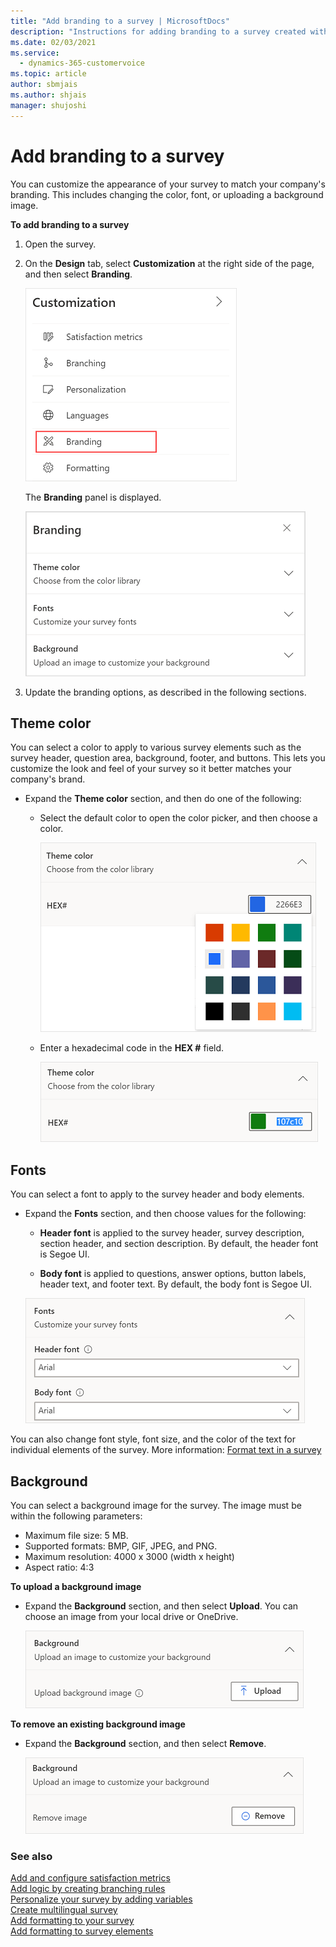 ```yaml
---
title: "Add branding to a survey | MicrosoftDocs"
description: "Instructions for adding branding to a survey created with Dynamics 365 Customer Voice."
ms.date: 02/03/2021
ms.service: 
  - dynamics-365-customervoice
ms.topic: article
author: sbmjais
ms.author: shjais
manager: shujoshi
---
```


# Add branding to a survey

You can customize the appearance of your survey to match your company's branding. This includes changing the color, font, or uploading a background image.

**To add branding to a survey**

1. Open the survey.

2. On the **Design** tab, select **Customization** at the right side of the page, and then select **Branding**.

   ![Branding menu item](media/branding-button.png "Branding menu item")

   The **Branding** panel is displayed.

   ![Branding panel](media/branding-panel.png "Branding panel")

3. Update the branding options, as described in the following sections.

## Theme color

You can select a color to apply to various survey elements such as the survey header, question area, background, footer, and buttons. This lets you customize the look and feel of your survey so it better matches your company's brand.

- Expand the **Theme color** section, and then do one of the following:

  - Select the default color to open the color picker, and then choose a color.

    ![Choose a color from the color picker](media/color-picker.png "Choose a color from the color picker")

  - Enter a hexadecimal code in the **HEX #** field.

    ![Enter a hexadecimal code](media/hex-code.png "Enter a hexadecimal code")

## Fonts

You can select a font to apply to the survey header and body elements.

- Expand the **Fonts** section, and then choose values for the following:

  - **Header font** is applied to the survey header, survey description, section header, and section description. By default, the header font is Segoe UI.

  - **Body font** is applied to questions, answer options, button labels, header text, and footer text. By default, the body font is Segoe UI.

  ![Choose fonts for your survey](media/theme-fonts.png "Choose fonts for your survey")

You can also change font style, font size, and the color of the text for individual elements of the survey. More information: [Format text in a survey](survey-text-format.md)

## Background

You can select a background image for the survey. The image must be within the following parameters:
- Maximum file size: 5 MB. 
- Supported formats: BMP, GIF, JPEG, and PNG.
- Maximum resolution: 4000 x 3000 (width x height)
- Aspect ratio: 4:3


**To upload a background image**

- Expand the **Background** section, and then select **Upload**. You can choose an image from your local drive or OneDrive.

  ![Upload background image](media/upload-background-image.png "Upload background image")

**To remove an existing background image**

- Expand the **Background** section, and then select **Remove**.

  ![Remove background image](media/remove-background-image.png "Remove background image")

### See also

[Add and configure satisfaction metrics](satisfaction-metrics.md)<br>
[Add logic by creating branching rules](create-branching-rule.md)<br>
[Personalize your survey by adding variables](personalize-survey.md)<br>
[Create multilingual survey](create-multilingual-survey.md)<br>
[Add formatting to your survey](survey-formatting.md)<br>
[Add formatting to survey elements](survey-text-format.md)
